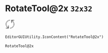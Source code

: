 # RotateTool@2x `32x32`
<img src="/img/RotateTool.png" width=32 height=32>

``` CSharp
EditorGUIUtility.IconContent("RotateTool@2x")
```
```
RotateTool@2x
```
